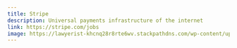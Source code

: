 ```yaml
---
title: Stripe
description: Universal payments infrastructure of the internet
link: https://stripe.com/jobs
image: https://lawyerist-khcnq28r8rte6wv.stackpathdns.com/wp-content/uploads/2017/06/Stripe-logo.png
---
```


